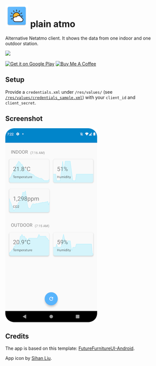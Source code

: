 # ![app icon](https://raw.githubusercontent.com/kaiwinter/myatmo-android/assets/ic_launcher.png) plain atmo
Alternative Netatmo client. It shows the data from one indoor and one outdoor station.

<a href="https://poeditor.com/join/project?hash=qDgG2Wc57Z" alt="Help translate"><img src="https://img.shields.io/badge/help%20translate-POEditor-orange"></a>

<a href='https://play.google.com/store/apps/details?id=com.github.kaiwinter.myatmo'><img alt='Get it on Google Play' src='https://play.google.com/intl/en_us/badges/images/generic/en_badge_web_generic.png' height="60px"/></a>
<a href="https://www.buymeacoffee.com/kaiwinter" target="_blank"><img src="https://cdn.buymeacoffee.com/buttons/v2/default-yellow.png" alt="Buy Me A Coffee" height="55px"></a>

## Setup
Provide a `credentials.xml` under `/res/values/` (see [`/res/values/credentials_sample.xml`](https://github.com/kaiwinter/plain-atmo/blob/master/app/src/main/res/values/credentials_sample.xml)) with your `client_id` and `client_secret`.

## Screenshot
![screenshot](https://raw.githubusercontent.com/kaiwinter/plain-atmo/assets/screenshot.png)

## Credits
The app is based on this template: [FutureFurnitureUI-Android](https://github.com/Shashank02051997/FutureFurnitureUI-Android).

App icon by [Sihan Liu](https://www.iconfinder.com/iconsets/weather-color-2).
